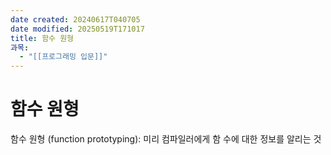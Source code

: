 ```yaml
---
date created: 20240617T040705
date modified: 20250519T171017
title: 함수 원형
과목:
  - "[[프로그래밍 입문]]"
---
```


# 함수 원형

함수 원형 (function prototyping): 미리 컴파일러에게 함 수에 대한 정보를 알리는 것
